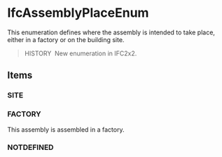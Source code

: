 # IfcAssemblyPlaceEnum

This enumeration defines where the assembly is intended to take place, either in a factory or on the building site.

> HISTORY&nbsp; New enumeration in IFC2x2.

## Items

### SITE


### FACTORY
This assembly is assembled in a factory.

### NOTDEFINED

